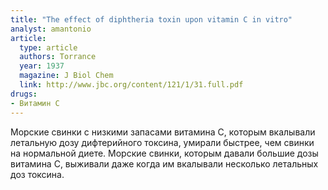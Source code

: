 ```yaml
---
title: "Тhe effect of diphtheria toxin upon vitamin C in vitro"
analyst: amantonio
article:
  type: article
  authors: Torrance
  year: 1937
  magazine: J Biol Chem
  link: http://www.jbc.org/content/121/1/31.full.pdf
drugs:
- Витамин C
---
```


Морские свинки с низкими запасами витамина С, которым вкалывали летальную дозу дифтерийного токсина, умирали быстрее, чем свинки на нормальной диете.
Морские свинки, которым давали большие дозы витамина С, выживали даже когда им вкалывали несколько летальных доз токсина.

